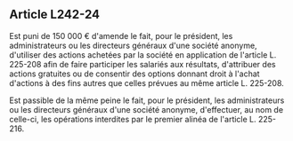 Article L242-24
----
Est puni de 150 000 € d'amende le fait, pour le président, les administrateurs
ou les directeurs généraux d'une société anonyme, d'utiliser des actions
achetées par la société en application de l'article L. 225-208 afin de faire
participer les salariés aux résultats, d'attribuer des actions gratuites ou de
consentir des options donnant droit à l'achat d'actions à des fins autres que
celles prévues au même article L. 225-208.

Est passible de la même peine le fait, pour le président, les administrateurs ou
les directeurs généraux d'une société anonyme, d'effectuer, au nom de celle-ci,
les opérations interdites par le premier alinéa de l'article L. 225-216.
